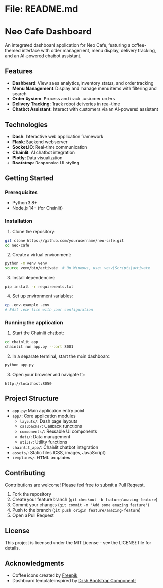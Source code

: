 # File: README.md

# Neo Cafe Dashboard

An integrated dashboard application for Neo Cafe, featuring a coffee-themed interface with order management, menu display, delivery tracking, and an AI-powered chatbot assistant.

## Features

- **Dashboard**: View sales analytics, inventory status, and order tracking
- **Menu Management**: Display and manage menu items with filtering and search
- **Order System**: Process and track customer orders
- **Delivery Tracking**: Track robot deliveries in real-time
- **Chatbot Assistant**: Interact with customers via an AI-powered assistant

## Technologies

- **Dash**: Interactive web application framework
- **Flask**: Backend web server
- **Socket.IO**: Real-time communication
- **Chainlit**: AI chatbot integration
- **Plotly**: Data visualization
- **Bootstrap**: Responsive UI styling

## Getting Started

### Prerequisites

- Python 3.8+
- Node.js 14+ (for Chainlit)

### Installation

1. Clone the repository:
```bash
git clone https://github.com/yourusername/neo-cafe.git
cd neo-cafe
```

2. Create a virtual environment:
```bash
python -m venv venv
source venv/bin/activate  # On Windows, use: venv\Scripts\activate
```

3. Install dependencies:
```bash
pip install -r requirements.txt
```

4. Set up environment variables:
```bash
cp .env.example .env
# Edit .env file with your configuration
```

### Running the application

1. Start the Chainlit chatbot:
```bash
cd chainlit_app
chainlit run app.py --port 8001
```

2. In a separate terminal, start the main dashboard:
```bash
python app.py
```

3. Open your browser and navigate to:
```
http://localhost:8050
```

## Project Structure

- `app.py`: Main application entry point
- `app/`: Core application modules
  - `layouts/`: Dash page layouts
  - `callbacks/`: Callback functions
  - `components/`: Reusable UI components
  - `data/`: Data management
  - `utils/`: Utility functions
- `chainlit_app/`: Chainlit chatbot integration
- `assets/`: Static files (CSS, images, JavaScript)
- `templates/`: HTML templates

## Contributing

Contributions are welcome! Please feel free to submit a Pull Request.

1. Fork the repository
2. Create your feature branch (`git checkout -b feature/amazing-feature`)
3. Commit your changes (`git commit -m 'Add some amazing feature'`)
4. Push to the branch (`git push origin feature/amazing-feature`)
5. Open a Pull Request

## License

This project is licensed under the MIT License - see the LICENSE file for details.

## Acknowledgments

- Coffee icons created by [Freepik](https://www.freepik.com)
- Dashboard template inspired by [Dash Bootstrap Components](https://dash-bootstrap-components.opensource.faculty.ai/)